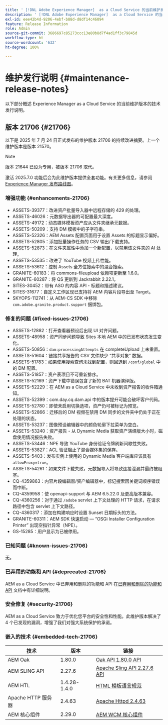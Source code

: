 ```yaml
---
title: ' [!DNL Adobe Experience Manager]  as a Cloud Service 的当前维护发行说明。'
description: ' [!DNL Adobe Experience Manager]  as a Cloud Service 的当前维护发行说明。'
exl-id: eee42b4d-9206-4ebf-b88d-d8df14c46094
feature: Release Information
role: Admin
source-git-commit: 3686697c85273ccc13e80b8d7f4ad1ff3c79845d
workflow-type: ht
source-wordcount: '632'
ht-degree: 100%

---
```



# 维护发行说明 {#maintenance-release-notes}

以下部分概述 Experience Manager as a Cloud Service 的当前维护版本的技术发行说明。

## 版本 21706 {#21706}

以下是 2025 年 7 月 24 日正式发布的维护版本 21706 的持续改进摘要。上一个维护版本是版本 21570。

>[!NOTE]
>
>版本 21644 已设为专用，被版本 21706 取代。

激活 2025.7.0 功能后会为此维护版本提供全套功能。有关更多信息，请参阅[ Experience Manager 发布路线图](https://experienceleague.adobe.com/zh-hans/docs/experience-manager-release-information/aem-release-updates/update-releases-roadmap)。

### 增强功能 {#enhancements-21706}

* ASSETS-39377：改进资产批量导入器中远程存储的 429 的处理。
* ASSETS-46026：元数据导出器的可配置最大深度。
* ASSETS-49172：动态媒体模板资产应从文件夹继承元数据。
* ASSETS-50209：支持 DM 模板中的子字符串。
* ASSETS-52326：AEM Assets 配置页面用于设置 Assets 的标题显示偏好。
* ASSETS-52805：添加批量操作任务的 CSV 输出/下载支持。
* ASSETS-52873：在文件夹属性中添加一个新配置，以禁用该文件夹的 AI 处理。
* ASSETS-53535：改进了 YouTube 视频上传性能。
* ASSETS-53612：控制 Assets 全方位搜索中的混合搜索。
* GRANITE-60183：将 commons-fileupload 依赖项更新至 1.6.0。
* GRANITE-60287：将 QS 更新到 Jackrabbit 2.22.1。
* SITES-30452：带有 ASO 的内容 API - 标题和描述建议。
* SITES-31677：自定义工作区现已支持将 AEM 内容片段导出至 Target。
* SKYOPS-112741：从 AEM-CS SDK 中移除 `com.adobe.granite.product.support` 捆绑包。

### 修复的问题 {#fixed-issues-21706}

* ASSETS-12882：打开查看器预设后出现 UI 对齐问题。
* ASSETS-48958：资产同步问题导致 Sites 本地 AEM 中的已发布状态发生变化。
* ASSETS-50856：`dam:processingAttempts` 在 completeUpload 上未重置。
* ASSETS-51604：链接共享报告的 CSV 文件缺少 “共享对象” 数据。
* ASSETS-51783：如果使用搜索查询未找到配置，则回退到 `/conf/global` 中的 DM 配置。
* ASSETS-51857：资产表项目不可重新排序。
* ASSETS-52169：资产下载中错误包含了新的 BAT 机器演绎版。
* ASSETS-52229：在 AEM as a Cloud Service 中未收到资产报告的收件箱通知。
* ASSETS-52399：com.day.cq.dam.api 中的版本提升可能会破坏客户代码。
* ASSETS-52780：即使未启用切换选项，资产仍可被标记为预览。
* ASSETS-52866：迁移后的 DM 视频在禁用 DM 同步的文件夹中仍处于正在处理的状态。
* ASSETS-53237：图像预设编辑器中的颜色轮廓下拉菜单为空白。
* ASSETS-53240：资产报告 - 从 Dynamic Media 获取资产演绎版大小时，磁盘使用情况报告失败。
* ASSETS-53446：NPE 导致 YouTube 身份验证令牌刷新间歇性失败。
* ASSETS-53827：ACL 验证阻止了混合媒体集的保存。
* ASSETS-5403：发布实例上使用的 Dynamic Media 客户端库应该具有 `allowProxy=true`。
* ASSETS-54261：如果文件下载失败，元数据导入将导致连接泄漏并最终被阻塞。
* CQ-4359863：内容片段编辑器/资产编辑器中，标记搜索因关键词顺序错误而中断。
* CQ-4359958：使 openapi-support 与 AEM 6.5.22.0 及更高版本兼容。
* CQ-4360256：对于通过 `/adobe` servlet 上下文处理的 HTTP 请求，在请求路径中包含 servlet 上下文路径。
* CQ-4360317：添加在构建响应时设置 Sunset 日期标头的方法。
* GRANITE-60311：AEM SDK 快速启动 — “OSGi Installer Configuration Printer” 出现空指针异常（NPE）。
* GS-15285：用户显示为已被停用。

### 已知问题 {#known-issues-21706}

无。

### 已弃用的功能和 API {#deprecated-21706}

AEM as a Cloud Service 中已弃用和删除的功能和 API 在[已弃用和删除的功能和 API](/help/release-notes/deprecated-removed-features.md) 文档中有详细说明。

### 安全修复 {#security-21706}

AEM as a Cloud Service 致力于优化您平台的安全性和性能。此维护版本解决了 4 个已发现的漏洞，增强了我们对强大系统保护的承诺。

### 嵌入的技术 {#embedded-tech-21706}

| 技术 | 版本 | 链接 |
|---|---|---|
| AEM Oak | 1.80.0 | [Oak API 1.80.0 API](https://www.javadoc.io/doc/org.apache.jackrabbit/oak-api/1.80/index.html) |
| AEM SLING API | 2.27.6 | [Apache Sling API 2.27.6 API](https://www.javadoc.io/doc/org.apache.sling/org.apache.sling.api/latest/index.html) |
| AEM HTL | 1.4.28-1.4.0 | [HTML 模板语言规范](https://github.com/adobe/htl-spec) |
| Apache HTTP 服务器 | 2.4.63 | [Apache Httpd 2.4.63](https://github.com/apache/httpd/blob/2.4.63/CHANGES) |
| AEM 核心组件 | 2.29.0 | [AEM WCM 核心组件](https://github.com/adobe/aem-core-wcm-components) |
